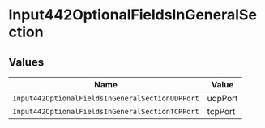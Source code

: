 # Input442OptionalFieldsInGeneralSection


## Values

| Name                                            | Value                                           |
| ----------------------------------------------- | ----------------------------------------------- |
| `Input442OptionalFieldsInGeneralSectionUDPPort` | udpPort                                         |
| `Input442OptionalFieldsInGeneralSectionTCPPort` | tcpPort                                         |